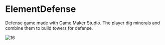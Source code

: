 # ElementDefense
Defense game made with Game Maker Studio. The player dig minerals and combine them to build towers for defense.

![16](https://cloud.githubusercontent.com/assets/14136146/17003201/a2741a7e-4e83-11e6-848d-9efcd98cfd14.PNG)
